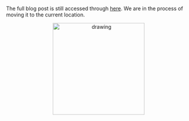 The full blog post is still accessed through [here](https://www.oneonepsilon.com/single-post/2017/11/26/Recent-Editors-Picks). We are in the process of moving it to the current location.

<center>
 <img class = "blog-inline-image" src="https://es-app.com/assets/QQQQ.jpg" alt="drawing" width="250px"/>
</center> 